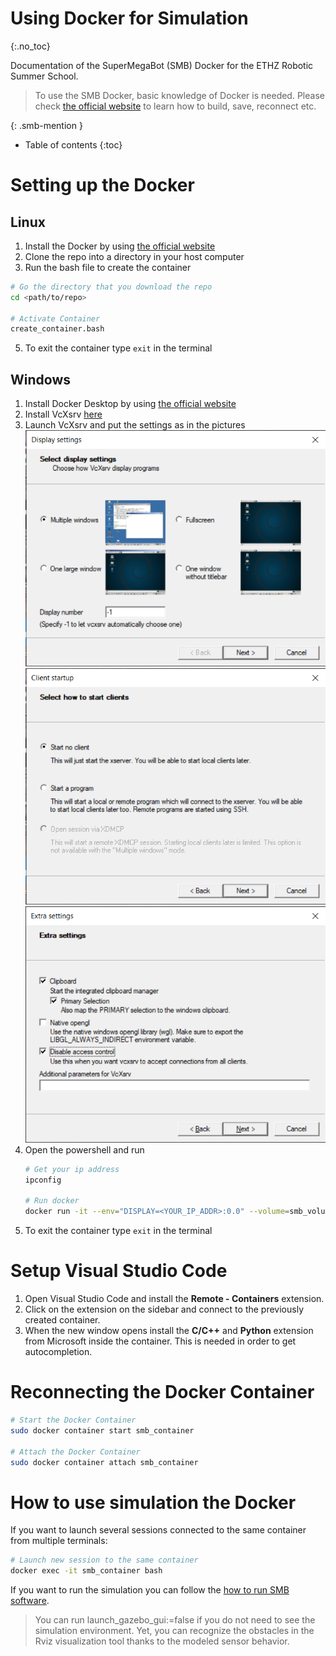 # Using Docker for Simulation
{:.no_toc} 

Documentation of the SuperMegaBot (SMB) Docker for the ETHZ Robotic Summer School.

> To use the SMB Docker, basic knowledge of Docker is needed. Please check [the official website](https://docs.docker.com) to learn how to build, save, reconnect etc. 

{: .smb-mention }


* Table of contents
{:toc}


# Setting up the Docker

## Linux
1. Install the Docker by using [the official website](https://docs.docker.com/engine/install/ubuntu/)
2. Clone the repo into a directory in your host computer
3. Run the bash file to create the container
```bash
# Go the directory that you download the repo
cd <path/to/repo>

# Activate Container
create_container.bash
```
5. To exit the container type `exit` in the terminal

## Windows
1. Install Docker Desktop by using [the official website](https://docs.docker.com/desktop/windows/install/)
2. Install VcXsrv [here](https://sourceforge.net/projects/vcxsrv/)
3. Launch VcXsrv and put the settings as in the pictures
   ![setup 1](Images/setup_1.png)
   ![setup 2](Images/setup_2.png)
   ![setup 3](Images/setup_3.png)
4. Open the powershell and run
   ```bash
   # Get your ip address
   ipconfig

   # Run docker
   docker run -it --env="DISPLAY=<YOUR_IP_ADDR>:0.0" --volume=smb_volume:/home/catkin_ws/src --net=host --name smb_container ethzrobotx/smb_docker bash
   ```
5. To exit the container type `exit` in the terminal
# Setup Visual Studio Code

1. Open Visual Studio Code and install the **Remote - Containers** extension.
2. Click on the extension on the sidebar and connect to the previously created container.
3. When the new window opens install the **C/C++** and **Python** extension from Microsoft inside the container. This is needed in order to get autocompletion.

# Reconnecting the Docker Container

```bash
# Start the Docker Container
sudo docker container start smb_container

# Attach the Docker Container
sudo docker container attach smb_container
```

# How to use simulation the Docker

If you want to launch several sessions connected to the same container from multiple terminals: 

```bash
# Launch new session to the same container
docker exec -it smb_container bash
```

If you want to run the simulation you can follow the [how to run SMB software](https://ethz-robotx.github.io/SuperMegaBot/core-software/HowToRunSoftware.html).

> You can run launch_gazebo_gui:=false if you do not need to see the simulation environment. Yet, you can recognize the obstacles in the Rviz visualization tool thanks to the modeled sensor behavior.